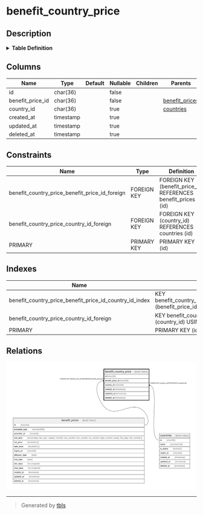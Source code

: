 # benefit_country_price

## Description

<details>
<summary><strong>Table Definition</strong></summary>

```sql
CREATE TABLE `benefit_country_price` (
  `id` char(36) COLLATE utf8mb4_unicode_ci NOT NULL,
  `benefit_price_id` char(36) COLLATE utf8mb4_unicode_ci NOT NULL,
  `country_id` char(36) COLLATE utf8mb4_unicode_ci DEFAULT NULL,
  `created_at` timestamp NULL DEFAULT NULL,
  `updated_at` timestamp NULL DEFAULT NULL,
  `deleted_at` timestamp NULL DEFAULT NULL,
  PRIMARY KEY (`id`),
  KEY `benefit_country_price_country_id_foreign` (`country_id`),
  KEY `benefit_country_price_benefit_price_id_country_id_index` (`benefit_price_id`,`country_id`),
  CONSTRAINT `benefit_country_price_benefit_price_id_foreign` FOREIGN KEY (`benefit_price_id`) REFERENCES `benefit_prices` (`id`) ON DELETE CASCADE,
  CONSTRAINT `benefit_country_price_country_id_foreign` FOREIGN KEY (`country_id`) REFERENCES `countries` (`id`) ON DELETE SET NULL
) ENGINE=InnoDB DEFAULT CHARSET=utf8mb4 COLLATE=utf8mb4_unicode_ci
```

</details>

## Columns

| Name | Type | Default | Nullable | Children | Parents | Comment |
| ---- | ---- | ------- | -------- | -------- | ------- | ------- |
| id | char(36) |  | false |  |  |  |
| benefit_price_id | char(36) |  | false |  | [benefit_prices](benefit_prices.md) |  |
| country_id | char(36) |  | true |  | [countries](countries.md) |  |
| created_at | timestamp |  | true |  |  |  |
| updated_at | timestamp |  | true |  |  |  |
| deleted_at | timestamp |  | true |  |  |  |

## Constraints

| Name | Type | Definition |
| ---- | ---- | ---------- |
| benefit_country_price_benefit_price_id_foreign | FOREIGN KEY | FOREIGN KEY (benefit_price_id) REFERENCES benefit_prices (id) |
| benefit_country_price_country_id_foreign | FOREIGN KEY | FOREIGN KEY (country_id) REFERENCES countries (id) |
| PRIMARY | PRIMARY KEY | PRIMARY KEY (id) |

## Indexes

| Name | Definition |
| ---- | ---------- |
| benefit_country_price_benefit_price_id_country_id_index | KEY benefit_country_price_benefit_price_id_country_id_index (benefit_price_id, country_id) USING BTREE |
| benefit_country_price_country_id_foreign | KEY benefit_country_price_country_id_foreign (country_id) USING BTREE |
| PRIMARY | PRIMARY KEY (id) USING BTREE |

## Relations

![er](benefit_country_price.svg)

---

> Generated by [tbls](https://github.com/k1LoW/tbls)
